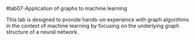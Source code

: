 #lab07-Application of graphs to machine learning

This lab is designed to provide hands-on experience with graph algorithms in the context of machine learning by focusing on the underlying graph structure of a neural network.
